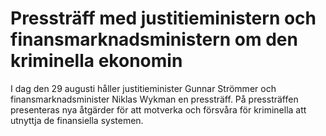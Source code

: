 # Pressträff med justitieministern och finansmarknadsministern om den kriminella ekonomin

I dag den 29 augusti håller justitieminister Gunnar Strömmer och finansmarknadsminister Niklas Wykman en pressträff. På pressträffen presenteras nya åtgärder för att motverka och försvåra för kriminella att utnyttja de finansiella systemen.
